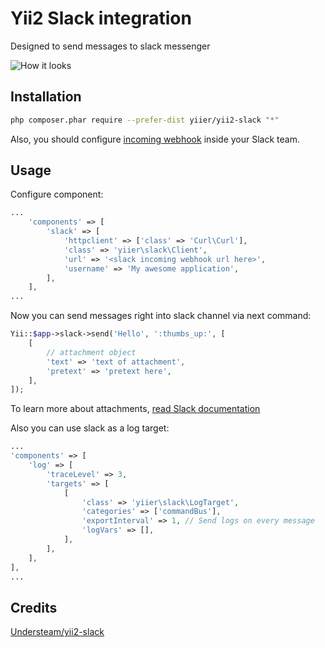 # Yii2 Slack integration

Designed to send messages to slack messenger

![How it looks](http://dn.imagy.me/201602/15/12d7dae10bfb96c159f48901d518e196.png)


## Installation

```bash
php composer.phar require --prefer-dist yiier/yii2-slack "*"
```

Also, you should configure [incoming webhook](https://api.slack.com/incoming-webhooks) inside your Slack team.

## Usage

Configure component:

```php
...
    'components' => [
        'slack' => [
            'httpclient' => ['class' => 'Curl\Curl'],
            'class' => 'yiier\slack\Client',
            'url' => '<slack incoming webhook url here>',
            'username' => 'My awesome application',
        ],
    ],
...
```

Now you can send messages right into slack channel via next command:

```php
Yii::$app->slack->send('Hello', ':thumbs_up:', [
    [
        // attachment object
        'text' => 'text of attachment',
        'pretext' => 'pretext here',
    ],
]);
```

To learn more about attachments, [read Slack documentation](https://api.slack.com/incoming-webhooks)

Also you can use slack as a log target:

```php
...
'components' => [
    'log' => [
        'traceLevel' => 3,
        'targets' => [
            [
                'class' => 'yiier\slack\LogTarget',
                'categories' => ['commandBus'],
                'exportInterval' => 1, // Send logs on every message
                'logVars' => [],
            ],
        ],
    ],
],
...
```

## Credits

[Understeam/yii2-slack](https://github.com/Understeam/yii2-slack)
